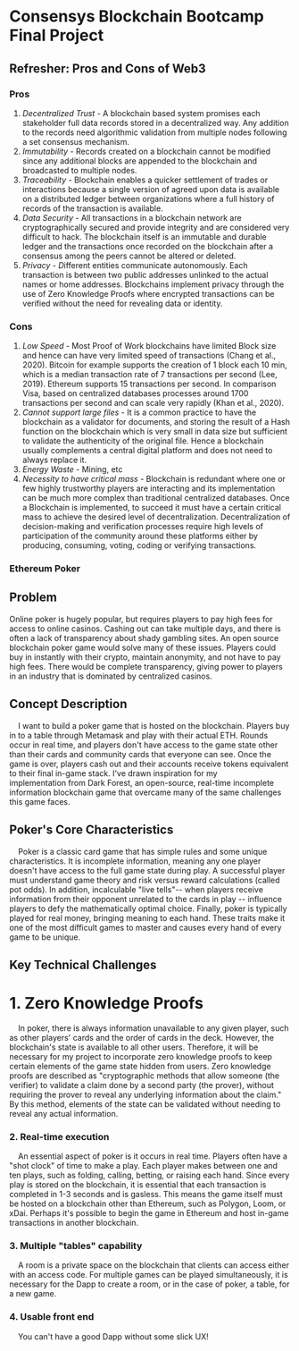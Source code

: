 # Consensys Blockchain Bootcamp Final Project

## Refresher: Pros and Cons of Web3

### Pros

1. *Decentralized Trust* - A blockchain based system promises each stakeholder full data records stored in a decentralized way. Any addition to the records need algorithmic validation from multiple nodes following a set consensus mechanism.
2. *Immutability -* Records created on a blockchain cannot be modified since any additional blocks are appended to the blockchain and broadcasted to multiple nodes.
3. *Traceability -* Blockchain enables a quicker settlement of trades or interactions because a single version of agreed upon data is available on a distributed ledger between organizations where a full history of records of the transaction is available.
4. *Data Security -* All transactions in a blockchain network are cryptographically secured and provide integrity and are considered very difficult to hack. The blockchain itself is an immutable and durable ledger and the transactions once recorded on the blockchain after a consensus among the peers cannot be altered or deleted.
5. *Privacy - D*ifferent entities communicate autonomously. Each transaction is between two public addresses unlinked to the actual names or home addresses. Blockchains implement privacy through the use of Zero Knowledge Proofs where encrypted transactions can be verified without the need for revealing data or identity.

### Cons

1. *Low Speed* -  Most Proof of Work blockchains have limited Block size and hence can have very limited speed of transactions (Chang et al., 2020). Bitcoin for example supports the creation of 1 block each 10 min, which is a median transaction rate of 7 transactions per second (Lee, 2019). Ethereum supports 15 transactions per second. In comparison Visa, based on centralized databases processes around 1700 transactions per second and can scale very rapidly (Khan et al., 2020).
2. *Cannot support large files* - It is a common practice to have the blockchain as a validator for documents, and storing the result of a Hash function on the blockchain which is very small in data size but sufficient to validate the authenticity of the original file. Hence a blockchain usually complements a central digital platform and does not need to always replace it.
3. *Energy Waste* - Mining, etc
4. *Necessity to have critical mass -* Blockchain is redundant where one or few highly trustworthy players are interacting and its implementation can be much more complex than traditional centralized databases. Once a Blockchain is implemented, to succeed it must have a certain critical mass to achieve the desired level of decentralization. Decentralization of decision-making and verification processes require high levels of participation of the community around these platforms either by producing, consuming, voting, coding or verifying transactions.

### Ethereum Poker

## Problem

Online poker is hugely popular, but requires players to pay high fees for access to online casinos. Cashing out can take multiple days, and there is often a lack of transparency about shady gambling sites. An open source blockchain poker game would solve many of these issues. Players could buy in instantly with their crypto, maintain anonymity, and not have to pay high fees. There would be complete transparency, giving power to players in an industry that is dominated by centralized casinos.

## Concept Description

    I want to build a poker game that is hosted on the blockchain. Players buy in to a table through Metamask and play with their actual ETH. Rounds occur in real time, and players don't have access to the game state other than their cards and community cards that everyone can see. Once the game is over, players cash out and their accounts receive tokens equivalent to their final in-game stack. I've drawn inspiration for my implementation from Dark Forest, an open-source, real-time incomplete information blockchain game that overcame many of the same challenges this game faces.

## Poker's Core Characteristics

    Poker is a classic card game that has simple rules and some unique characteristics. It is incomplete information, meaning any one player doesn't have access to the full game state during play. A successful player must understand game theory and risk versus reward calculations (called pot odds). In addition, incalculable "live tells"-- when players receive information from their opponent unrelated to the cards in play -- influence players to defy the mathematically optimal choice. Finally, poker is typically played for real money, bringing meaning to each hand. These traits make it one of the most difficult games to master and causes every hand of every game to be unique. 

## Key Technical Challenges

# 1. Zero Knowledge Proofs

    In poker, there is always information unavailable to any given player, such as other players' cards and the order of cards in the deck. However, the blockchain's state is available to all other users. Therefore, it will be necessary for my project to incorporate zero knowledge proofs to keep certain elements of the game state hidden from users. Zero knowledge proofs are described as "cryptographic methods that allow someone (the verifier) to validate a claim done by a second party (the prover), without requiring the prover to reveal any underlying information about the claim." By this method, elements of the state can be validated without needing to reveal any actual information.

### 2. Real-time execution

    An essential aspect of poker is it occurs in real time. Players often have a "shot clock" of time to make a play. Each player makes between one and ten plays, such as folding, calling, betting, or raising each hand. Since every play is stored on the blockchain, it is essential that each transaction is completed in 1-3 seconds and is gasless. This means the game itself must be hosted on a blockchain other than Ethereum, such as Polygon, Loom, or xDai. Perhaps it's possible to begin the game in Ethereum and host in-game transactions in another blockchain.

### 3. Multiple "tables" capability

    A room is a private space on the blockchain that clients can access either with an access code. For multiple games can be played simultaneously, it is necessary for the Dapp to create a room, or in the case of poker, a table, for a new game.

### 4. Usable front end

    You can't have a good Dapp without some slick UX!
